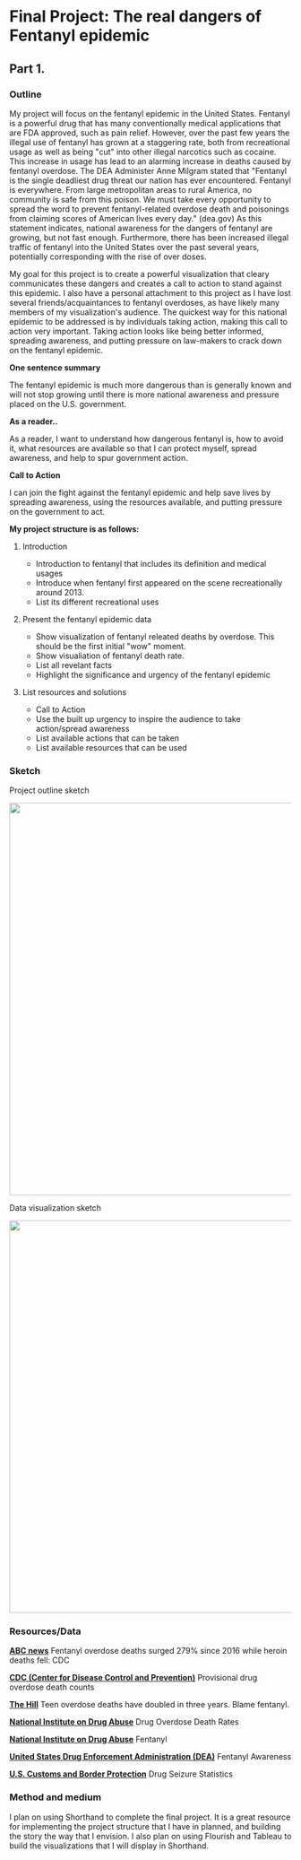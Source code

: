 # Final Project: The real dangers of Fentanyl epidemic

## Part 1.

### Outline

My project will focus on the fentanyl epidemic in the United States. Fentanyl is a powerful drug that has many conventionally medical applications that are FDA approved, such as pain relief. However, over the past few years the illegal use of fentanyl has grown at a staggering rate, both from recreational usage as well as being "cut" into other illegal narcotics such as cocaine. This increase in usage has lead to an alarming increase in deaths caused by fentanyl overdose. The DEA Administer Anne Milgram stated that "Fentanyl is the single deadliest drug threat our nation has ever encountered.  Fentanyl is everywhere.  From large metropolitan areas to rural America, no community is safe from this poison.  We must take every opportunity to spread the word to prevent fentanyl-related overdose death and poisonings from claiming scores of American lives every day." (dea.gov) As this statement indicates, national awareness for the dangers of fentanyl are growing, but not fast enough. Furthermore, there has been increased illegal traffic of fentanyl into the United States over the past several years, potentially corresponding with the rise of over doses. 

My goal for this project is to create a powerful visualization that cleary communicates these dangers and creates a call to action to stand against this epidemic. I also have a personal attachment to this project as I have lost several friends/acquaintances to fentanyl overdoses, as have likely many members of my visualization's audience. The quickest way for this national epidemic to be addressed is by individuals taking action, making this call to action very important. Taking action looks like being better informed, spreading awareness, and putting pressure on law-makers to crack down on the fentanyl epidemic. 

**One sentence summary**

The fentanyl epidemic is much more dangerous than is generally known and will not stop growing until there is more national awareness and pressure placed on the U.S. government.

**As a reader..**

As a reader, I want to understand how dangerous fentanyl is, how to avoid it, what resources are available so that I can protect myself, spread awareness, and help to spur government action.

**Call to Action**

I can join the fight against the fentanyl epidemic and help save lives by spreading awareness, using the resources available, and putting pressure on the government to act. 



**My project structure is as follows:**

1. Introduction
   - Introduction to fentanyl that includes its definition and medical usages
   - Introduce when fentanyl first appeared on the scene recreationally around 2013.
   - List its different recreational uses

2. Present the fentanyl epidemic data
   - Show visualization of fentanyl releated deaths by overdose. This should be the first initial "wow" moment.
   - Show visualiation of fentanyl death rate.
   - List all revelant facts
   - Highlight the significance and urgency of the fentanyl epidemic
  
3. List resources and solutions
   - Call to Action
   - Use the built up urgency to inspire the audience to take action/spread awareness
   - List available actions that can be taken
   - List available resources that can be used

### Sketch

Project outline sketch

<img src="project_outlinesketch.png" width="700"/>


Data visualization sketch

<img src="project_vizsketch.png" width = "700"/>




### Resources/Data


[**ABC news**](https://abcnews.go.com/Health/fentanyl-overdose-deaths-surged-279-2016-heroin-deaths/story?id=99008519) Fentanyl overdose deaths surged 279% since 2016 while heroin deaths fell: CDC

[**CDC (Center for Disease Control and Prevention)**](https://www.cdc.gov/nchs/nvss/vsrr/drug-overdose-data.htm) Provisional drug overdose death counts

[**The Hill**](https://thehill.com/policy/healthcare/3917058-teen-overdose-deaths-have-doubled-in-three-years-blame-fentanyl/) Teen overdose deaths have doubled in three years. Blame fentanyl.

[**National Institute on Drug Abuse**](https://nida.nih.gov/research-topics/trends-statistics/overdose-death-rates) Drug Overdose Death Rates

[**National Institute on Drug Abuse**](https://nida.nih.gov/research-topics/fentanyl) Fentanyl

[**United States Drug Enforcement Administration (DEA)**](https://www.dea.gov/fentanylawareness) Fentanyl Awareness

[**U.S. Customs and Border Protection**](https://www.cbp.gov/newsroom/stats/drug-seizure-statistics) Drug Seizure Statistics



### Method and medium

I plan on using Shorthand to complete the final project. It is a great resource for implementing the project structure that I have in planned, and building the story the way that I envision. I also plan on using Flourish and Tableau to build the visualizations that I will display in Shorthand. 




